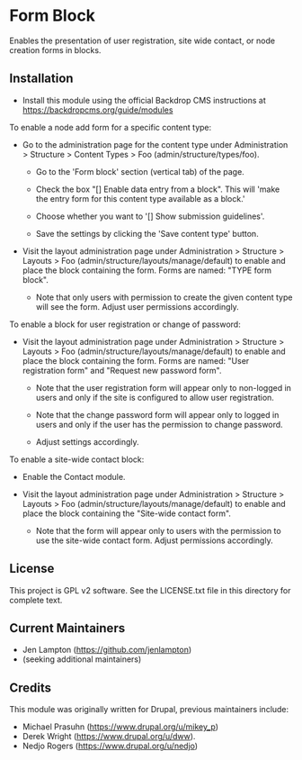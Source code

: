 Form Block
======================

Enables the presentation of user registration, site wide contact, or node creation forms in blocks.

Installation
------------

* Install this module using the official Backdrop CMS instructions at
  https://backdropcms.org/guide/modules

To enable a node add form for a specific content type:

* Go to the administration page for the content type under Administration >
  Structure > Content Types > Foo (admin/structure/types/foo).

  - Go to the 'Form block' section (vertical tab) of the page.

  - Check the box "[] Enable data entry from a block". This will 'make the entry
  form for this content type available as a block.'

  - Choose whether you want to '[] Show submission guidelines'.

  - Save the settings by clicking the 'Save content type' button.

* Visit the layout administration page under Administration > Structure >
  Layouts > Foo (admin/structure/layouts/manage/default) to enable and place the
  block containing the form. Forms are named: "TYPE form block".

  - Note that only users with permission to create the given content type will
    see the form. Adjust user permissions accordingly.

To enable a block for user registration or change of password:

* Visit the layout administration page under Administration > Structure >
  Layouts > Foo (admin/structure/layouts/manage/default) to enable and place the
  block containing the form. Forms are named: "User registration form" and
  "Request new password form".

  - Note that the user registration form will appear only to non-logged in users
    and only if the site is configured to allow user registration.

  - Note that the change password form will appear only to logged in users and
    only if the user has the permission to change password.

  - Adjust settings accordingly.

To enable a site-wide contact block:

* Enable the Contact module.

* Visit the layout administration page under Administration > Structure >
  Layouts > Foo (admin/structure/layouts/manage/default) to enable and place the
  block containing the "Site-wide contact form".

  - Note that the form will appear only to users with the permission to use the
    site-wide contact form. Adjust permissions accordingly.

License
-------

This project is GPL v2 software. See the LICENSE.txt file in this directory for
complete text.

Current Maintainers
-------------------

- Jen Lampton (https://github.com/jenlampton)
- (seeking additional maintainers)

Credits
-------

This module was originally written for Drupal, previous maintainers include:
* Michael Prasuhn (https://www.drupal.org/u/mikey_p)
* Derek Wright (https://www.drupal.org/u/dww).
* Nedjo Rogers (https://www.drupal.org/u/nedjo)
